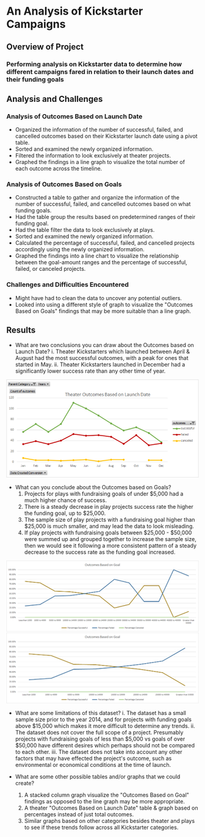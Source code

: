 # An Analysis of Kickstarter Campaigns

## Overview of Project

### Performing analysis on Kickstarter data to determine how different campaigns fared in relation to their launch dates and their funding goals

## Analysis and Challenges

### Analysis of Outcomes Based on Launch Date
- Organized the information of the number of successful, failed, and cancelled outcomes based on their Kickstarter launch date using a pivot table.
- Sorted and examined the newly organized information.
- Filtered the information to look exclusively at theater projects.
- Graphed the findings in a line graph to visualize the total number of each outcome across the timeline.

### Analysis of Outcomes Based on Goals
- Constructed a table to gather and organize the information of the number of successful, failed, and cancelled outcomes based on what funding goals.
- Had the table group the results based on predetermined ranges of their funding goal.
- Had the table filter the data to look exclusively at plays.
- Sorted and examined the newly organized information.
- Calculated the percentage of successful, failed, and cancelled projects accordingly using the newly organized information.
- Graphed the findings into a line chart to visualize the relationship between the goal-amount ranges and the percentage of successful, failed, or canceled projects.

### Challenges and Difficulties Encountered
- Might have had to clean the data to uncover any potential outliers.
- Looked into using a different style of graph to visualize the "Outcomes Based on Goals" findings that may be more suitable than a line graph.

## Results

- What are two conclusions you can draw about the Outcomes based on Launch Date?
  i. Theater Kickstarters which launched between April & August had the most successful outcomes, with a peak for ones that started in May.
  ii. Theater Kickstarters launched in December had a significantly lower success rate than any other time of year.
  
![Theater_Outcomes_Based_on_Launch_Date](resources/Theater_Outcomes_vs_Launch.png)

- What can you conclude about the Outcomes based on Goals?
  1. Projects for plays with fundraising goals of under $5,000 had a much higher chance of success.
  2. There is a steady decrease in play projects success rate the higher the funding goal, up to $25,000. 
  3. The sample size of play projects with a fundraising goal higher than $25,000 is much smaller, and may lead the data to look misleading. 
  4. If play projects with fundraising goals between $25,000 - $50,000 were summed up and grouped together to increase the sample size, then we would see it following a more consistent pattern of a steady decrease to the success rate as the funding goal increased.

![Outcomes_Based_on_Goals](resources/Outcomes_vs_Goals.png)
![Outcomes_Based_on_Goals_Version_2](resources/Outcomes_vs_Goals_v2.png)

- What are some limitations of this dataset?
  i. The dataset has a small sample size prior to the year 2014, and for projects with funding goals above $15,000 which makes it more difficult to determine any trends.
  ii. The dataset does not cover the full scope of a project. Presumably projects with fundraising goals of less than $5,000 vs goals of over $50,000 have different desires which perhaps should not be compared to each other.
  iii. The dataset does not take into account any other factors that may have effected the project's outcome, such as environmental or economical conditions at the time of launch.

- What are some other possible tables and/or graphs that we could create?
  	1. A stacked column graph visualize the "Outcomes Based on Goal" findings as opposed to the line graph may be more appropriate.
	2. A theater "Outcomes Based on Launch Date" table & graph based on percentages instead of just total outcomes.
	3. Similar graphs based on other categories besides theater and plays to see if these trends follow across all Kickstarter categories.
